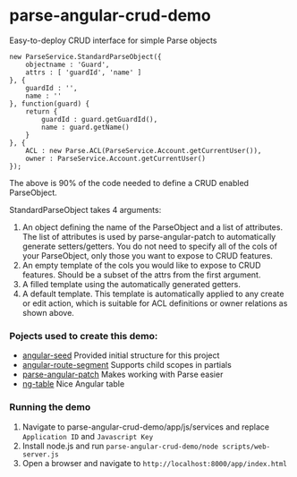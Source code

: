 parse-angular-crud-demo
=======================

Easy-to-deploy CRUD interface for simple Parse objects

	new ParseService.StandardParseObject({
		objectname : 'Guard',
		attrs : [ 'guardId', 'name' ]
	}, {
		guardId : '',
		name : ''
	}, function(guard) {
		return {
			guardId : guard.getGuardId(),
			name : guard.getName()
		}
	}, {
		ACL : new Parse.ACL(ParseService.Account.getCurrentUser()),
		owner : ParseService.Account.getCurrentUser()
	});
    
The above is 90% of the code needed to define a CRUD enabled ParseObject.

StandardParseObject takes 4 arguments:

1. An object defining the name of the ParseObject and a list of attributes. The list of attributes is used by parse-angular-patch to automatically generate setters/getters. You do not need to specify all of the cols of your ParseObject, only those you want to expose to CRUD features.
2. An empty template of the cols you would like to expose to CRUD features. Should be a subset of the attrs from the first argument.
3. A filled template using the automatically generated getters.
4. A default template. This template is automatically applied to any create or edit action, which is suitable for ACL definitions or owner relations as shown above.


### Pojects used to create this demo:

- [angular-seed](https://github.com/angular/angular-seed) Provided initial structure for this project
- [angular-route-segment](https://github.com/artch/angular-route-segment) Supports child scopes in partials 
- [parse-angular-patch](https://github.com/brandid/parse-angular-patch) Makes working with Parse easier
- [ng-table](https://github.com/esvit/ng-table) Nice Angular table

### Running the demo

1. Navigate to parse-angular-crud-demo/app/js/services and replace `Application ID` and `Javascript Key`
2. Install node.js and run `parse-angular-crud-demo/node scripts/web-server.js`
3. Open a browser and navigate to `http://localhost:8000/app/index.html`
















